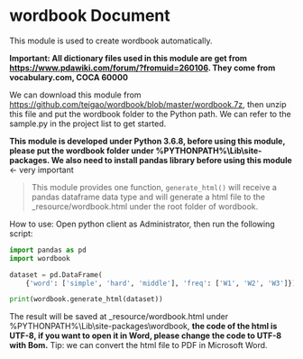 # wordbook Document
This module is used to create wordbook automatically. 

**Important: All dictionary files used in this module are get from 
<https://www.pdawiki.com/forum/?fromuid=260106>. They come from vocabulary.com, COCA 60000**

We can download this module from <https://github.com/teigao/wordbook/blob/master/wordbook.7z>, then unzip this file and put the wordbook folder to the Python path. We can refer to the sample.py in the project list to get started.

**This module is developed under Python 3.6.8, before using this module, please put the wordbook folder under %PYTHONPATH%\Lib\site-packages. We also need to install pandas library before using this module** <- very important

>This module provides one function, `generate_html()` will receive a pandas dataframe data type and will generate a html file to the _resource/wordbook.html under the root folder of wordbook.

How to use: Open python client as Administrator, then run the following script:

```python
import pandas as pd
import wordbook

dataset = pd.DataFrame(
    {'word': ['simple', 'hard', 'middle'], 'freq': ['W1', 'W2', 'W3']})

print(wordbook.generate_html(dataset))
```

The result will be saved at _resource/wordbook.html under %PYTHONPATH%\Lib\site-packages\wordbook, **the code of the html is UTF-8, if you want to open it in Word, please change the code to UTF-8 with Bom.** Tip: we can convert the html file to PDF in Microsoft Word.


